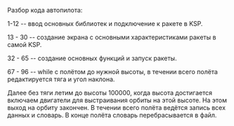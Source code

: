 Разбор кода автопилота: 

1-12 -- ввод основных библиотек и подключение к ракете в KSP. 

13 - 30 -- создание экрана с основными характеристиками ракеты в самой KSP. 

32 - 65 -- создание основных функций и запуск ракеты. 

67 - 96 -- while с полётом до нужной высоты, в течении всего полёта редактируется тяга и угол наклона. 

Далее без тяги летим до высоты 100000, когда высота достигается включаем двигатели для выстраивания орбиты на этой высоте. 
На этом выход на орбиту закончен. В течении всего полёта ведётся запись всех данных и словарь. 
В конце полёта словарь перебрасывается в файл.
